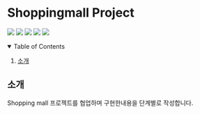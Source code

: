 # Shoppingmall Project

<p>
<img src="https://img.shields.io/badge/license-mit-green">
<img src="https://img.shields.io/github/issues/hongjin4790/SYE-project">
<img src="https://img.shields.io/badge/tag-v1.0.0-blue">
<img src="https://img.shields.io/badge/Java-007396?style=flat-square&logo=Java&logoColor=white"/>
<img src="https://img.shields.io/badge/Spring-3DDC84?style=flat-square&logo=Spring&logoColor=white"/>
<br>
</p>

<!-- TABLE OF CONTENTS -->
<details open="open">
  <summary>Table of Contents</summary>
  <ol>
    <li><a href="#소개">소개</a></li>
  </ol>
</details>

## 소개
Shopping mall 프로젝트를 협업하며 구현한내용을 단계별로 작성합니다.
